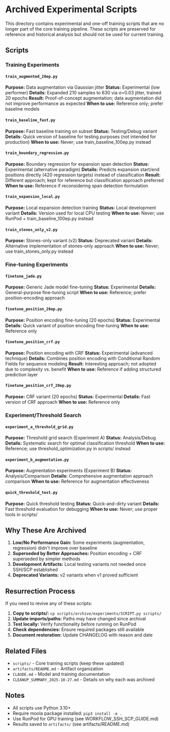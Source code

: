 # Archived Experimental Scripts

This directory contains experimental and one-off training scripts that are no longer part of the core training pipeline. These scripts are preserved for reference and historical analysis but should not be used for current training.

## Scripts

### Training Experiments

#### `train_augmented_20ep.py`
**Purpose:** Data augmentation via Gaussian jitter
**Status:** Experimental (low performer)
**Details:** Expanded 210 samples to 630 via σ=0.03 jitter, trained 20 epochs
**Result:** Proof-of-concept augmentation; data augmentation did not improve performance as expected
**When to use:** Reference only; prefer baseline models

#### `train_baseline_fast.py`
**Purpose:** Fast baseline training on subset
**Status:** Testing/Debug variant
**Details:** Quick version of baseline for testing purposes (not intended for production)
**When to use:** Never; use train_baseline_100ep.py instead

#### `train_boundary_regression.py`
**Purpose:** Boundary regression for expansion span detection
**Status:** Experimental (alternative paradigm)
**Details:** Predicts expansion start/end positions directly (420 regression targets) instead of classification
**Result:** Different approach; kept for reference but classification approach preferred
**When to use:** Reference if reconsidering span detection formulation

#### `train_expansion_local.py`
**Purpose:** Local expansion detection training
**Status:** Local development variant
**Details:** Version used for local CPU testing
**When to use:** Never; use RunPod + train_baseline_100ep.py instead

#### `train_stones_only_v2.py`
**Purpose:** Stones-only variant (v2)
**Status:** Deprecated variant
**Details:** Alternative implementation of stones-only approach
**When to use:** Never; use train_stones_only.py instead

### Fine-tuning Experiments

#### `finetune_jade.py`
**Purpose:** Generic Jade model fine-tuning
**Status:** Experimental
**Details:** General-purpose fine-tuning script
**When to use:** Reference; prefer position-encoding approach

#### `finetune_position_20ep.py`
**Purpose:** Position encoding fine-tuning (20 epochs)
**Status:** Experimental
**Details:** Quick variant of position encoding fine-tuning
**When to use:** Reference only

#### `finetune_position_crf.py`
**Purpose:** Position encoding with CRF
**Status:** Experimental (advanced technique)
**Details:** Combines position encoding with Conditional Random Fields for sequence modeling
**Result:** Interesting approach; not adopted due to complexity vs. benefit
**When to use:** Reference if adding structured prediction layer

#### `finetune_position_crf_20ep.py`
**Purpose:** CRF variant (20 epochs)
**Status:** Experimental
**Details:** Fast version of CRF approach
**When to use:** Reference only

### Experiment/Threshold Search

#### `experiment_a_threshold_grid.py`
**Purpose:** Threshold grid search (Experiment A)
**Status:** Analysis/Debug
**Details:** Systematic search for optimal classification threshold
**When to use:** Reference; use threshold_optimization.py in scripts/ instead

#### `experiment_b_augmentation.py`
**Purpose:** Augmentation experiments (Experiment B)
**Status:** Analysis/Comparison
**Details:** Comprehensive augmentation approach comparison
**When to use:** Reference for augmentation effectiveness

#### `quick_threshold_test.py`
**Purpose:** Quick threshold testing
**Status:** Quick-and-dirty variant
**Details:** Fast threshold evaluation for debugging
**When to use:** Never; use proper tools in scripts/

## Why These Are Archived

1. **Low/No Performance Gain:** Some experiments (augmentation, regression) didn't improve over baseline
2. **Superseded by Better Approaches:** Position encoding + CRF superseded by simpler methods
3. **Development Artifacts:** Local testing variants not needed once SSH/SCP established
4. **Deprecated Variants:** v2 variants when v1 proved sufficient

## Resurrection Process

If you need to revive any of these scripts:

1. **Copy to scripts/:** `cp scripts/archive/experiments/SCRIPT.py scripts/`
2. **Update imports/paths:** Paths may have changed since archival
3. **Test locally:** Verify functionality before running on RunPod
4. **Check dependencies:** Ensure required packages still available
5. **Document restoration:** Update CHANGELOG with reason and date

## Related Files

- `scripts/` - Core training scripts (keep these updated)
- `artifacts/README.md` - Artifact organization
- `CLAUDE.md` - Model and training documentation
- `CLEANUP_SUMMARY_2025-10-27.md` - Details on why each was archived

## Notes

- All scripts use Python 3.10+
- Require moola package installed: `pip3 install -e .`
- Use RunPod for GPU training (see WORKFLOW_SSH_SCP_GUIDE.md)
- Results saved to `artifacts/` (see artifacts/README.md)
